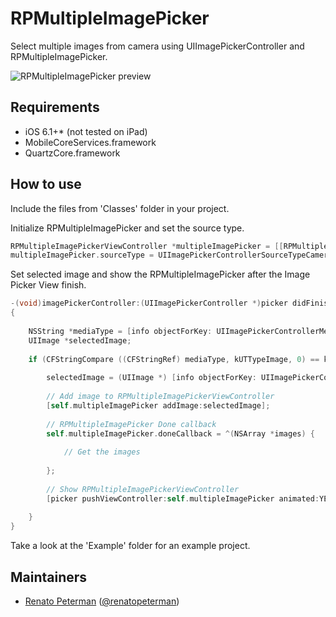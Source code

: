 RPMultipleImagePicker
=====================

Select multiple images from camera using UIImagePickerController and RPMultipleImagePicker.

![RPMultipleImagePicker preview](http://www.renatopeterman.com.br/images/github/rpmultipleimagepicker.jpg "Preview")

Requirements
-----------

* iOS 6.1+* (not tested on iPad)
* MobileCoreServices.framework
* QuartzCore.framework

How to use
------------

Include the files from 'Classes' folder in your project.

Initialize RPMultipleImagePicker and set the source type.

```objectivec
RPMultipleImagePickerViewController *multipleImagePicker = [[RPMultipleImagePickerViewController alloc] init];
multipleImagePicker.sourceType = UIImagePickerControllerSourceTypeCamera; // or UIImagePickerControllerSourceTypePhotoLibrary if you are using iPhone emulator
```

Set selected image and show the RPMultipleImagePicker after the Image Picker View finish.

```objectivec
-(void)imagePickerController:(UIImagePickerController *)picker didFinishPickingMediaWithInfo:(NSDictionary *)info
{
    
    NSString *mediaType = [info objectForKey: UIImagePickerControllerMediaType];
    UIImage *selectedImage;
    
    if (CFStringCompare ((CFStringRef) mediaType, kUTTypeImage, 0) == kCFCompareEqualTo) {
        
        selectedImage = (UIImage *) [info objectForKey: UIImagePickerControllerOriginalImage];
        
        // Add image to RPMultipleImagePickerViewController
        [self.multipleImagePicker addImage:selectedImage];
        
        // RPMultipleImagePicker Done callback
        self.multipleImagePicker.doneCallback = ^(NSArray *images) {
            
            // Get the images
            
        };
        
        // Show RPMultipleImagePickerViewController
        [picker pushViewController:self.multipleImagePicker animated:YES];
        
    }
}
```

Take a look at the 'Example' folder for an example project.

Maintainers
------------

* [Renato Peterman](https://www.renatopeterman.com.br) ([@renatopeterman](https://twitter.com/renatopeterman))